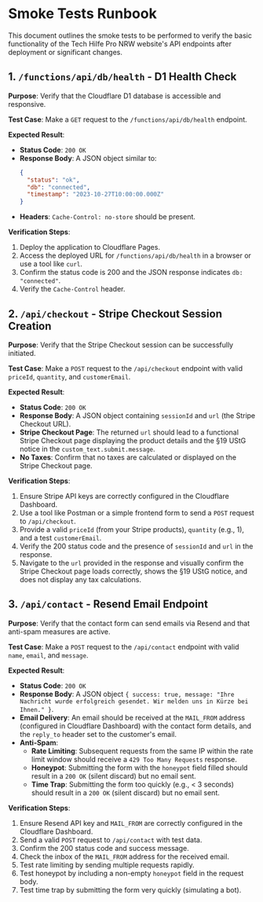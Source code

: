 # Smoke Tests Runbook

This document outlines the smoke tests to be performed to verify the basic functionality of the Tech Hilfe Pro NRW website's API endpoints after deployment or significant changes.

## 1. `/functions/api/db/health` - D1 Health Check

**Purpose**: Verify that the Cloudflare D1 database is accessible and responsive.

**Test Case**: Make a `GET` request to the `/functions/api/db/health` endpoint.

**Expected Result**:
- **Status Code**: `200 OK`
- **Response Body**: A JSON object similar to:
  ```json
  {
    "status": "ok",
    "db": "connected",
    "timestamp": "2023-10-27T10:00:00.000Z"
  }
  ```
- **Headers**: `Cache-Control: no-store` should be present.

**Verification Steps**:
1. Deploy the application to Cloudflare Pages.
2. Access the deployed URL for `/functions/api/db/health` in a browser or use a tool like `curl`.
3. Confirm the status code is 200 and the JSON response indicates `db: "connected"`.
4. Verify the `Cache-Control` header.

## 2. `/api/checkout` - Stripe Checkout Session Creation

**Purpose**: Verify that the Stripe Checkout session can be successfully initiated.

**Test Case**: Make a `POST` request to the `/api/checkout` endpoint with valid `priceId`, `quantity`, and `customerEmail`.

**Expected Result**:
- **Status Code**: `200 OK`
- **Response Body**: A JSON object containing `sessionId` and `url` (the Stripe Checkout URL).
- **Stripe Checkout Page**: The returned `url` should lead to a functional Stripe Checkout page displaying the product details and the §19 UStG notice in the `custom_text.submit.message`.
- **No Taxes**: Confirm that no taxes are calculated or displayed on the Stripe Checkout page.

**Verification Steps**:
1. Ensure Stripe API keys are correctly configured in the Cloudflare Dashboard.
2. Use a tool like Postman or a simple frontend form to send a `POST` request to `/api/checkout`.
3. Provide a valid `priceId` (from your Stripe products), `quantity` (e.g., 1), and a test `customerEmail`.
4. Verify the 200 status code and the presence of `sessionId` and `url` in the response.
5. Navigate to the `url` provided in the response and visually confirm the Stripe Checkout page loads correctly, shows the §19 UStG notice, and does not display any tax calculations.

## 3. `/api/contact` - Resend Email Endpoint

**Purpose**: Verify that the contact form can send emails via Resend and that anti-spam measures are active.

**Test Case**: Make a `POST` request to the `/api/contact` endpoint with valid `name`, `email`, and `message`.

**Expected Result**:
- **Status Code**: `200 OK`
- **Response Body**: A JSON object `{ success: true, message: "Ihre Nachricht wurde erfolgreich gesendet. Wir melden uns in Kürze bei Ihnen." }`.
- **Email Delivery**: An email should be received at the `MAIL_FROM` address (configured in Cloudflare Dashboard) with the contact form details, and the `reply_to` header set to the customer's email.
- **Anti-Spam**: 
  - **Rate Limiting**: Subsequent requests from the same IP within the rate limit window should receive a `429 Too Many Requests` response.
  - **Honeypot**: Submitting the form with the `honeypot` field filled should result in a `200 OK` (silent discard) but no email sent.
  - **Time Trap**: Submitting the form too quickly (e.g., < 3 seconds) should result in a `200 OK` (silent discard) but no email sent.

**Verification Steps**:
1. Ensure Resend API key and `MAIL_FROM` are correctly configured in the Cloudflare Dashboard.
2. Send a valid `POST` request to `/api/contact` with test data.
3. Confirm the 200 status code and success message.
4. Check the inbox of the `MAIL_FROM` address for the received email.
5. Test rate limiting by sending multiple requests rapidly.
6. Test honeypot by including a non-empty `honeypot` field in the request body.
7. Test time trap by submitting the form very quickly (simulating a bot).
